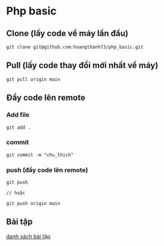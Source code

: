 # Php basic

## Clone (lấy code về máy lần đầu)
```
git clone git@github.com:hoangthanh73/php_basic.git
```

## Pull (lấy code thay đổi mới nhất về máy)

```
git pull origin main
```

## Đẩy code lên remote

### Add file
```
git add .
```
### commit
```
git commit -m "chu_thich"
```
### push (đẩy code lên remote)
```
git push

// hoặc

git push origin main
```
## Bài tập
[danh sách bài tập](https://github.com/hoangthanh73/php_basic/tree/main/exercise)
